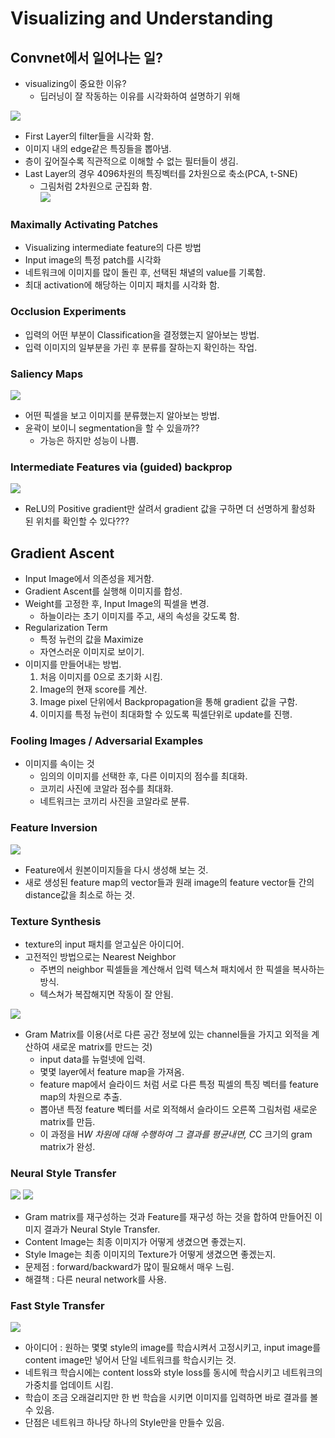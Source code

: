 # Visualizing and Understanding  

## Convnet에서 일어나는 일?  
* visualizing이 중요한 이유?  
    * 딥러닝이 잘 작동하는 이유를 시각화하여 설명하기 위해  

![](2022-04-14-17-22-17.png)

* First Layer의 filter들을 시각화 함.  
* 이미지 내의 edge같은 특징들을 뽑아냄.  
* 층이 깊어질수록 직관적으로 이해할 수 없는 필터들이 생김.  
* Last Layer의 경우 4096차원의 특징벡터를 2차원으로 축소(PCA, t-SNE)  
    * 그림처럼 2차원으로 군집화 함.  
![](2022-04-14-17-30-36.png)

### Maximally Activating Patches  
* Visualizing intermediate feature의 다른 방법  
* Input image의 특정 patch를 시각화  
* 네트워크에 이미지를 많이 돌린 후, 선택된 채녈의 value를 기록함.  
* 최대 activation에 해당하는 이미지 패치를 시각화 함.  

### Occlusion Experiments  
* 입력의 어떤 부분이 Classification을 결정했는지 알아보는 방법.  
* 입력 이미지의 일부분을 가린 후 분류를 잘하는지 확인하는 작업.  

### Saliency Maps  
![](2022-04-14-17-39-59.png)  
* 어떤 픽셀을 보고 이미지를 분류했는지 알아보는 방법.  
* 윤곽이 보이니 segmentation을 할 수 있을까??  
    * 가능은 하지만 성능이 나쁨.  

### Intermediate Features via (guided) backprop  
![](2022-04-14-17-46-21.png)  
* ReLU의 Positive gradient만 살려서 gradient 값을 구하면 더 선명하게 활성화 된 위치를 확인할 수 있다???  

## Gradient Ascent  
* Input Image에서 의존성을 제거함.  
* Gradient Ascent를 실행해 이미지를 합성.  
* Weight를 고정한 후, Input Image의 픽셀을 변경.  
    * 하늘이라는 초기 이미지를 주고, 새의 속성을 갖도록 함.  
* Regularization Term  
    * 특정 뉴런의 값을 Maximize  
    * 자연스러운 이미지로 보이기.  
* 이미지를 만들어내는 방법.  
    1. 처음 이미지를 0으로 초기화 시킴.  
    2. Image의 현재 score를 계산.  
    3. Image pixel 단위에서 Backpropagation을 통해 gradient 값을 구함.  
    4. 이미지를 특정 뉴런이 최대화할 수 있도록 픽셀단위로 update를 진행.  

### Fooling Images / Adversarial Examples  
* 이미지를 속이는 것  
    * 임의의 이미지를 선택한 후, 다른 이미지의 점수를 최대화.  
    * 코끼리 사진에 코알라 점수를 최대화.  
    * 네트워크는 코끼리 사진을 코알라로 분류.  

### Feature Inversion  
![](2022-04-14-18-04-48.png)
* Feature에서 원본이미지들을 다시 생성해 보는 것.  
* 새로 생성된 feature map의 vector들과 원래 image의 feature vector들 간의 distance값을 최소로 하는 것.  
### Texture Synthesis  
* texture의 input 패치를 얻고싶은 아이디어.  
* 고전적인 방법으로는 Nearest Neighbor  
    * 주변의 neighbor 픽셀들을 계산해서 입력 텍스쳐 패치에서 한 픽셀을 복사하는 방식.  
    * 텍스쳐가 복잡해지면 작동이 잘 안됨.  

![](2022-04-14-18-09-17.png)
* Gram Matrix를 이용(서로 다른 공간 정보에 있는 channel들을 가지고 외적을 계산하여 새로운 matrix를 만드는 것)  
    * input data를 뉴럴넷에 입력.  
    * 몇몇 layer에서 feature map을 가져옴.  
    * feature map에서 슬라이드 처럼 서로 다른 특정 픽셀의 특징 벡터를 feature map의 차원으로 추출.  
    * 뽑아낸 특정 feature 벡터를 서로 외적해서 슬라이드 오른쪽 그림처럼 새로운 matrix를 만듬.  
    * 이 과정을 H*W 차원에 대해 수행하여 그 결과를 평균내면, C*C 크기의 gram matrix가 완성.  

### Neural Style Transfer  
![](2022-04-14-18-20-01.png)
![](2022-04-14-18-22-42.png)
* Gram matrix를 재구성하는 것과 Feature를 재구성 하는 것을 합하여 만들어진 이미지 결과가 Neural Style Transfer.  
* Content Image는 최종 이미지가 어떻게 생겼으면 좋겠는지.  
* Style Image는 최종 이미지의 Texture가 어떻게 생겼으면 좋겠는지.  
* 문제점 : forward/backward가 많이 필요해서 매우 느림.  
* 해결책 : 다른 neural network를 사용.  

### Fast Style Transfer  
![](2022-04-14-18-23-20.png)  
* 아이디어 : 원하는 몇몇 style의 image를 학습시켜서 고정시키고, input image를 content image만 넣어서 단일 네트워크를 학습시키는 것.  
* 네트워크 학습시에는 content loss와 style loss를 동시에 학습시키고 네트워크의 가중치를 업데이트 시킴.  
* 학습이 조금 오래걸리지만 한 번 학습을 시키면 이미지를 입력하면 바로 결과를 볼 수 있음.  
* 단점은 네트워크 하나당 하나의 Style만을 만들수 있음.  